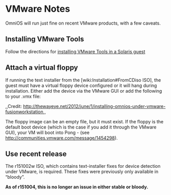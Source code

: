 VMware Notes
============

OmniOS will run just fine on recent VMware products, with a few caveats.

Installing VMware Tools
-----------------------

Follow the directions for [installing VMware Tools in a Solaris
guest](http://kb.vmware.com/selfservice/microsites/search.do?language=en_US&cmd=displayKC&externalId=1023956)

Attach a virtual floppy
-----------------------

If running the text installer from the \[wiki:Installation\#FromCDiso
ISO\], the guest must have a virtual floppy device configured or it will
hang during installation. Either add the device via the VMware GUI or
add the following to your .vmx file:

 ,,Credit:
<http://thewayeye.net/2012/june/1/installing-omnios-under-vmware-fusionworkstation>,,

The floppy image can be an empty file, but it must exist. If the floppy
is the default boot device (which is the case if you add it through the
VMware GUI), your VM will boot into Pong - (see
<http://communities.vmware.com/message/1454298>).

Use recent release
------------------

The r151002w ISO, which contains text-installer fixes for device
detection under VMware, is required. These fixes were previously only
available in “bloody”.

**As of r151004, this is no longer an issue in either stable or
bloody.**
